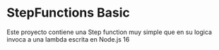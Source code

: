 # StepFunctions Basic

Este proyecto contiene una Step function muy simple que en su logica invoca a una lambda escrita en Node.js 16

